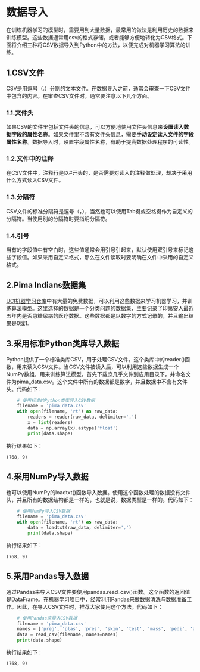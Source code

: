 # 数据导入

在训练机器学习的模型时，需要用到大量数据，最常用的做法是利用历史的数据来训练模型。这些数据通常用csv的格式存储，或者能够方便地转化为CSV格式。下面将介绍三种将CSV数据导入到Python中的方法，以便完成对机器学习算法的训练。

## 1.CSV文件

CSV是用逗号（.）分割的文本文件。在数据导入之前，通常会审查一下CSV文件中包含的内容。在审查CSV文件时，通常要注意以下几个方面。

### 1.1.文件头

如果CSV的文件里包括文件头的信息，可以方便地使用文件头信息来**设置读入数据字段的属性名称**。如果文件里不含有文件头信息，需要**手动设定读入文件的字段属性名称**。数据导入时，设置字段属性名称，有助于提高数据处理程序的可读性。

### 1.2.文件中的注释

在CSV文件中，注释行是以#开头的，是否需要对读入的注释做处理，却决于采用什么方式读入CSV文件。

### 1.3.分隔符

CSV文件的标准分隔符是逗号（，），当然也可以使用Tab键或空格键作为自定义的分隔符。当使用别的分隔符时要指明分隔符。

### 1.4.引号

当有的字段值中有空白时，这些值通常会用引号引起来，默认使用双引号来标记这些字段值。如果采用自定义格式，那么在文件读取时要明确在文件中采用的自定义格式。

## 2.Pima Indians数据集

[UCI机器学习仓库](http://archive.ics.uci.edu/ml/datasets.html)中有大量的免费数据，可以利用这些数据来学习机器学习，并训练算法模型。这里选择的数据是一个分类问题的数据集，主要记录了印第安人最近五年内是否患糖尿病的医疗数据。这些数据都是以数字的方式记录的，并且输出结果是0或1.

## 3.采用标准Python类库导入数据

Python提供了一个标准类库CSV，用于处理CSV文件。这个类库中的reader()函数，用来读入CSV文件。当CSV文件被读入后，可以利用这些数据生成一个NumPy数组，用来训练算法模型。首先下载庶几乎文件到应用目录下，并命名文件为pima_data.csv。这个文件中所有的数据都是数字，并且数据中不含有文件头。代码如下：

```python
    # 使用标准的Python类库导入CSV数据
    filename = 'pima_data.csv'
    with open(filename, 'rt') as raw_data:
        readers = reader(raw_data, delimiter=',')
        x = list(readers)
        data = np.array(x).astype('float')
        print(data.shape)
```

执行结果如下：

```
(768, 9)
```

## 4.采用NumPy导入数据

也可以使用NumPy的loadtxt()函数导入数据。使用这个函数处理的数据没有文件头，并且所有的数据结构都是一样的，也就是说，数据类型是一样的。代码如下：

```python
    # 使用NumPy导入CSV数据
    filename = 'pima_data.csv'
    with open(filename, 'rt') as raw_data:
        data = loadtxt(raw_data, delimiter=',')
        print(data.shape)
```

执行结果如下：

```
(768, 9)
```

## 5.采用Pandas导入数据

通过Pandas来导入CSV文件要使用pandas.read_csv()函数。这个函数的返回值是DataFrame。在机器学习项目中，经常利用Pandas来做数据清洗与数据准备工作。因此，在导入CSV文件时，推荐大家使用这个方法。代码如下：

```python
    # 使用Pandas来导入CSV数据
    filename = 'pima_data.csv'
    names = ['preg', 'plas', 'pres', 'skin', 'test', 'mass', 'pedi', 'age', 'class']
    data = read_csv(filename, names=names)
    print(data.shape)
```

执行结果如下：

```
(768, 9)
```


